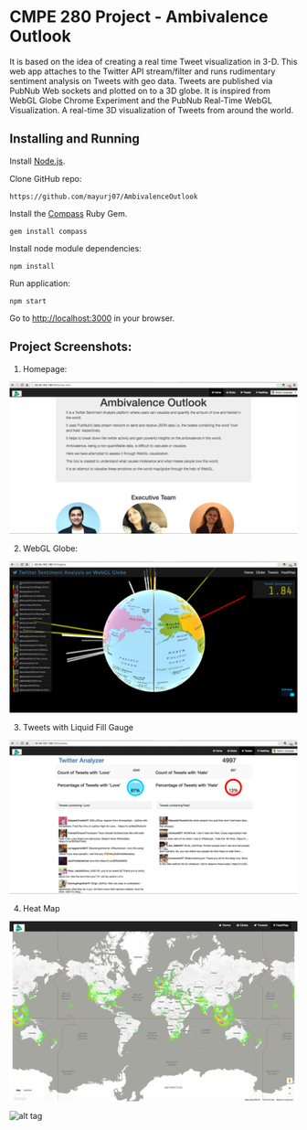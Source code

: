 CMPE 280 Project - Ambivalence Outlook
==========

It is based on the idea of creating a real time Tweet visualization in 3-D.
This web app attaches to the Twitter API stream/filter and runs rudimentary sentiment analysis on Tweets with geo data.
Tweets are published via PubNub Web sockets and plotted on to a 3D globe.
It is inspired from WebGL Globe Chrome Experiment and the PubNub Real-Time WebGL Visualization.
A real-time 3D visualization of Tweets from around the world.


Installing and Running
----

Install [Node.js](http://nodejs.org/).

Clone GitHub repo:

```
https://github.com/mayurj07/AmbivalenceOutlook
```

Install the [Compass](http://compass-style.org/) Ruby Gem.

```
gem install compass
```


Install node module dependencies:

```
npm install
```

Run application:

```
npm start
```

Go to [http://localhost:3000](http://localhost:3000) in your browser.


Project Screenshots:
----

1. Homepage:

![alt tag](https://github.com/mayurj07/AmbivalenceOutlook/blob/master/screenshots/Home.png)

2. WebGL Globe:

![alt tag](https://github.com/mayurj07/AmbivalenceOutlook/blob/master/screenshots/globe.png)

3. Tweets with Liquid Fill Gauge

![alt tag](https://github.com/mayurj07/AmbivalenceOutlook/blob/master/screenshots/gauge.png)

4. Heat Map

![alt tag](https://github.com/mayurj07/AmbivalenceOutlook/blob/master/screenshots/HeatMap.png)

![alt tag](https://github.com/mayurj07/AmbivalenceOutlook/blob/master/screenshots/Heatmap2.png)



